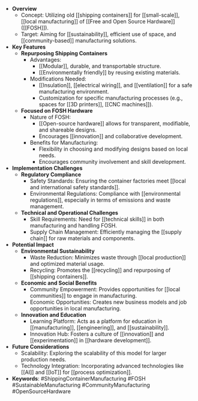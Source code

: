 - **Overview**
	- Concept: Utilizing old [[shipping containers]] for [[small-scale]], [[local manufacturing]] of [[Free and Open Source Hardware]] ([[FOSH]]).
	- Target: Aiming for [[sustainability]], efficient use of space, and [[community-based]] manufacturing solutions.
- **Key Features**
	- **Repurposing Shipping Containers**
		- Advantages:
			- [[Modular]], durable, and transportable structure.
			- [[Environmentally friendly]] by reusing existing materials.
		- Modifications Needed:
			- [[Insulation]], [[electrical wiring]], and [[ventilation]] for a safe manufacturing environment.
			- Customization for specific manufacturing processes (e.g., spaces for [[3D printers]], [[CNC machines]]).
	- **Focused on FOSH Hardware**
		- Nature of FOSH:
			- [[Open-source hardware]] allows for transparent, modifiable, and shareable designs.
			- Encourages [[innovation]] and collaborative development.
		- Benefits for Manufacturing:
			- Flexibility in choosing and modifying designs based on local needs.
			- Encourages community involvement and skill development.
- **Implementation Challenges**
	- **Regulatory Compliance**
		- Safety Standards: Ensuring the container factories meet [[local and international safety standards]].
		- Environmental Regulations: Compliance with [[environmental regulations]], especially in terms of emissions and waste management.
	- **Technical and Operational Challenges**
		- Skill Requirements: Need for [[technical skills]] in both manufacturing and handling FOSH.
		- Supply Chain Management: Efficiently managing the [[supply chain]] for raw materials and components.
- **Potential Impact**
	- **Environmental Sustainability**
		- Waste Reduction: Minimizes waste through [[local production]] and optimized material usage.
		- Recycling: Promotes the [[recycling]] and repurposing of [[shipping containers]].
	- **Economic and Social Benefits**
		- Community Empowerment: Provides opportunities for [[local communities]] to engage in manufacturing.
		- Economic Opportunities: Creates new business models and job opportunities in local manufacturing.
	- **Innovation and Education**
		- Learning Platform: Acts as a platform for education in [[manufacturing]], [[engineering]], and [[sustainability]].
		- Innovation Hub: Fosters a culture of [[innovation]] and [[experimentation]] in [[hardware development]].
- **Future Considerations**
	- Scalability: Exploring the scalability of this model for larger production needs.
	- Technology Integration: Incorporating advanced technologies like [[AI]] and [[IoT]] for [[process optimization]].
- **Keywords**: #ShippingContainerManufacturing #FOSH #SustainableManufacturing #CommunityManufacturing #OpenSourceHardware